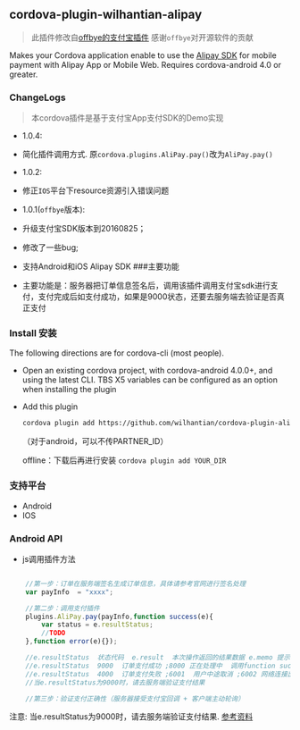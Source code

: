 ## cordova-plugin-wilhantian-alipay ##
> 此插件修改自[offbye的支付宝插件](https://github.com/offbye/cordova-plugin-alipay)
> 感谢`offbye`对开源软件的贡献

Makes your Cordova application enable to use the [Alipay SDK](https://doc.open.alipay.com/docs/doc.htm?spm=a219a.7629140.0.0.hT44dE&treeId=54&articleId=104509&docType=1)
for mobile payment with Alipay App or Mobile Web. Requires cordova-android 4.0 or greater.

### ChangeLogs
 > 本cordova插件是基于支付宝App支付SDK的Demo实现

+ 1.0.4:
 - 简化插件调用方式. 原`cordova.plugins.AliPay.pay()`改为`AliPay.pay()` 

+ 1.0.2: 
 - 修正`IOS`平台下resource资源引入错误问题

+ 1.0.1(`offbye`版本): 
 - 升级支付宝SDK版本到20160825；
 - 修改了一些bug;
 - 支持Android和iOS Alipay SDK
###主要功能

 - 主要功能是：服务器把订单信息签名后，调用该插件调用支付宝sdk进行支付，支付完成后如支付成功，如果是9000状态，还要去服务端去验证是否真正支付

### Install 安装

The following directions are for cordova-cli (most people).  

* Open an existing cordova project, with cordova-android 4.0.0+, and using the latest CLI. TBS X5  variables can be configured as an option when installing the plugin
* Add this plugin

  ```sh
  cordova plugin add https://github.com/wilhantian/cordova-plugin-alipay.git --variable PARTNER_ID=[你的商户PID可以在账户中查询]
  ```
  （对于android，可以不传PARTNER_ID）

   offline：下载后再进行安装 `cordova plugin add YOUR_DIR`

### 支持平台
- Android 
- IOS

### Android API

* js调用插件方法

```javascript

    //第一步：订单在服务端签名生成订单信息，具体请参考官网进行签名处理
    var payInfo  = "xxxx";

    //第二步：调用支付插件        	
    plugins.AliPay.pay(payInfo,function success(e){
        var status = e.resultStatus;
        //TODO
    },function error(e){});

    //e.resultStatus  状态代码  e.result  本次操作返回的结果数据 e.memo 提示信息
    //e.resultStatus  9000  订单支付成功 ;8000 正在处理中  调用function success
    //e.resultStatus  4000  订单支付失败 ;6001  用户中途取消 ;6002 网络连接出错  调用function error
    //当e.resultStatus为9000时，请去服务端验证支付结果

    //第三步：验证支付正确性（服务器接受支付宝回调 + 客户端主动轮询）
```
注意: 当e.resultStatus为9000时，请去服务端验证支付结果. [参考资料](https://doc.open.alipay.com/doc2/detail.htm?spm=0.0.0.0.xdvAU6&treeId=59&articleId=103665&docType=1)


